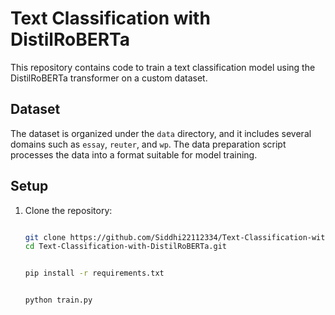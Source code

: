 # Text Classification with DistilRoBERTa

This repository contains code to train a text classification model using the DistilRoBERTa transformer on a custom dataset.

## Dataset

The dataset is organized under the `data` directory, and it includes several domains such as `essay`, `reuter`, and `wp`. The data preparation script processes the data into a format suitable for model training.

## Setup

1. Clone the repository:
   ```bash
   
   git clone https://github.com/Siddhi22112334/Text-Classification-with-DistilRoBERTa.git
   cd Text-Classification-with-DistilRoBERTa.git


   pip install -r requirements.txt


   python train.py

